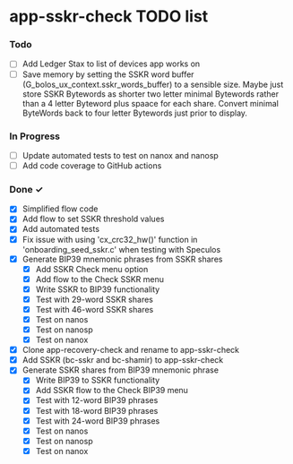# app-sskr-check TODO list

### Todo

- [ ] Add Ledger Stax to list of devices app works on
- [ ] Save memory by setting the SSKR word buffer (G_bolos_ux_context.sskr_words_buffer) to a sensible size. Maybe just store SSKR Bytewords as shorter two letter minimal Bytewords rather than a 4 letter Byteword plus spaace for each share. Convert minimal ByteWords back to four letter Bytewords just prior to display.

### In Progress

- [ ] Update automated tests to test on nanox and nanosp
- [ ] Add code coverage to GitHub actions

### Done ✓

- [x] Simplified flow code
- [x] Add flow to set SSKR threshold values
- [x] Add automated tests
- [x] Fix issue with using 'cx_crc32_hw()' function in 'onboarding_seed_sskr.c' when testing with Speculos
- [x] Generate BIP39 mnemonic phrases from SSKR shares
  - [x] Add SSKR Check menu option
  - [x] Add flow to the Check SSKR menu
  - [x] Write SSKR to BIP39 functionality
  - [x] Test with 29-word SSKR shares
  - [x] Test with 46-word SSKR shares
  - [x] Test on nanos
  - [x] Test on nanosp
  - [x] Test on nanox
- [x] Clone app-recovery-check and rename to app-sskr-check
- [x] Add SSKR (bc-sskr and bc-shamir) to app-sskr-check
- [x] Generate SSKR shares from BIP39 mnemonic phrase
  - [x] Write BIP39 to SSKR functionality
  - [x] Add SSKR flow to the Check BIP39 menu
  - [x] Test with 12-word BIP39 phrases
  - [x] Test with 18-word BIP39 phrases
  - [x] Test with 24-word BIP39 phrases
  - [x] Test on nanos
  - [x] Test on nanosp
  - [x] Test on nanox
